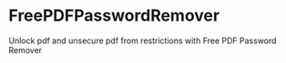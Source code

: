 # FreePDFPasswordRemover
 Unlock pdf and unsecure pdf from restrictions with Free PDF Password Remover
